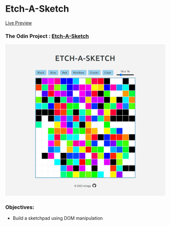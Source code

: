 # Etch-A-Sketch

[Live Preview](https://vsilagy.github.io/etch-a-sketch)

### **The Odin Project** : [Etch-A-Sketch](https://www.theodinproject.com/paths/foundations/courses/foundations/lessons/etch-a-sketch-project)

![etch-a-sketch](./img/screenshot.png)

### Objectives:

- Build a sketchpad using DOM manipulation

